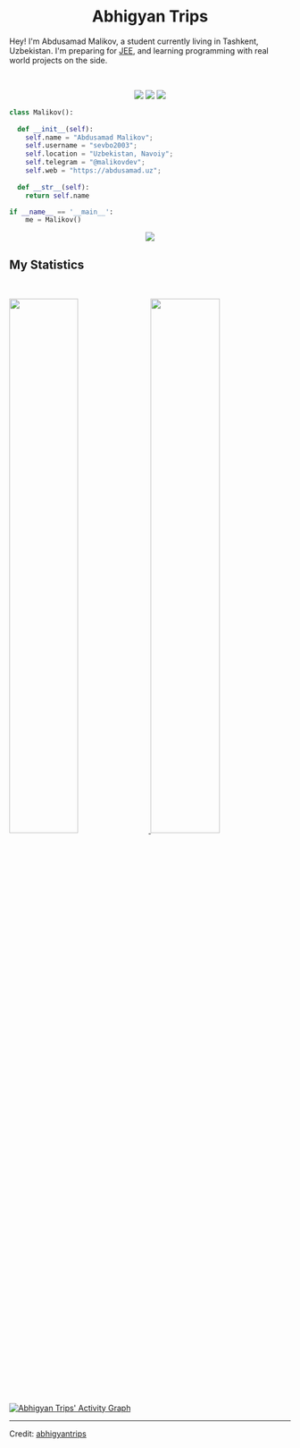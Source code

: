 <h1 align="center">
  <b>Abhigyan Trips</b>
</h1>

Hey! I'm Abdusamad Malikov, a student currently living in Tashkent, Uzbekistan. I'm preparing for 
<a href="https://en.wikipedia.org/wiki/Joint_Entrance_Examination">JEE</a>, 
and learning programming with real world projects  on the side.

<br>

<p>
<div align="center">
  <img src="https://img.shields.io/badge/-HTML-c58545?style=for-the-badge&logo=html5&logoColor=c58545&labelColor=282828">
  <img src="https://img.shields.io/badge/-CSS-d1a01f?style=for-the-badge&logo=css3&logoColor=d1a01f&labelColor=282828">
  <img src="https://img.shields.io/badge/-Python-98b982?style=for-the-badge&logo=python&logoColor=98b982&labelColor=282828">
</div>
</p>

```python
class Malikov():
    
  def __init__(self):
    self.name = "Abdusamad Malikov";
    self.username = "sevbo2003";
    self.location = "Uzbekistan, Navoiy";
    self.telegram = "@malikovdev";
    self.web = "https://abdusamad.uz";
  
  def __str__(self):
    return self.name

if __name__ == '__main__':
    me = Malikov()
```

<div align="center">
  <a href="https://open.spotify.com/track/7aJ3ALlBJ3K3cMVwkwvUhl?si=e8715309e5774709">
    <img src="https://readme-spotify-tingz.vercel.app/api/now-playing">
  </a>
</div>

<!--
<div align="center">
  <a href="https://open.spotify.com/user/6s6pbtefezpookh8gwnkko15v">
    <img src="https://spotify-readme-theta-virid.vercel.app/api?scan=true&theme=dark" width="240px">
  </a>
</div>
-->

## My Statistics

<br/>
<p align="left">
  <a href="https://abhigyantrips.dev/">
  <img width="49.5%" src="https://github-readme-stats.vercel.app/api?username=abhigyantrips&show_icons=true&theme=gruvbox&hide_border=true" />
    <img width="49.5%" src="https://github-readme-streak-stats.herokuapp.com/?user=abhigyantrips&theme=gruvbox&hide_border=true" />
  </a>
</p>
<br>

[![Abhigyan Trips' Activity Graph](https://activity-graph.herokuapp.com/graph?username=abhigyantrips&custom_title=Abhigyan%20Trips's%20Contribution%20Graph&theme=gruvbox&bg_color=282828&hide_border=true&line=d1a01f&point=c58545)](https://abhigyantrips.dev)

------

Credit: [abhigyantrips](https://github.com/abhigyantrips)
